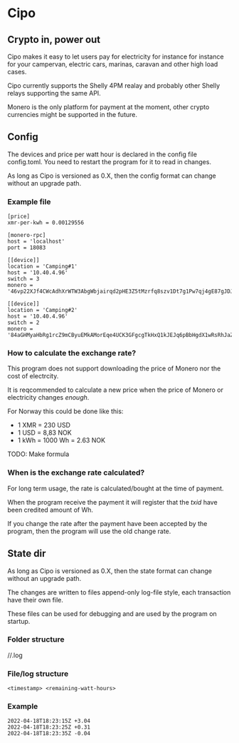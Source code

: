 # Cipo

## Crypto in, power out

Cipo makes it easy to let users pay for electricity for instance for instance for your campervan, electric cars, marinas, caravan and other high load cases.

Cipo currently supports the Shelly 4PM realay and probably other Shelly relays supporting the same API.

Monero is the only platform for payment at the moment, other crypto currencies might be supported in the future.

## Config

The devices and price per watt hour is declared in the config file config.toml.
You need to restart the program for it to read in changes.

As long as Cipo is versioned as 0.X, then the config format can change without an
upgrade path.

### Example file
```
[price]
xmr-per-kwh = 0.00129556

[monero-rpc]
host = 'localhost'
port = 18083

[[device]]
location = 'Camping#1'
host = '10.40.4.96'
switch = 3
monero = '46vp22XJf4CWcAdhXrWTW3AbgWbjairqd2pHE3Z5tMzrfq8szv1Dt7g1Pw7qj4gE87gJDJopNno6tDRcGDn8zUNg72h7eQt'

[[device]]
location = 'Camping#2'
host = '10.40.4.96'
switch = 2
monero = '84aGHMyaHbRg1rcZ9mCByuEMkAMorEqe4UCK3GFgcgTkHxQ1kJEJq6pBbHgdX1wRsRhJaZ2vbrxdoFTR7JNw7m7kMj6C1sm'
```

### How to calculate the exchange rate?

This program does not support downloading the price of Monero nor the cost of electrcity.

It is reqcommended to calculate a new price when the price of Monero or electricity changes *enough*.

For Norway this could be done like this:

* 1 XMR = 230 USD
* 1 USD = 8,83 NOK
* 1 kWh = 1000 Wh = 2.63 NOK

TODO: Make formula

### When is the exchange rate calculated?

For long term usage, the rate is calculated/bought at the time of payment.

When the program receive the payment it will register that the *txid* have been credited amount of Wh.

If you change the rate after the payment have been accepted by the program, then the program will use the old change rate.

## State dir

As long as Cipo is versioned as 0.X, then the state format can change without an
upgrade path.

The changes are written to files append-only log-file style, each transaction have their own file.

These files can be used for debugging and are used by the program on startup.


### Folder structure
<journal-dir>/<receiving-address>/<txid>.log

### File/log structure
`<timestamp> <remaining-watt-hours>`

### Example

```
2022-04-18T18:23:15Z +3.04
2022-04-18T18:23:25Z +0.31
2022-04-18T18:23:35Z -0.04
```
